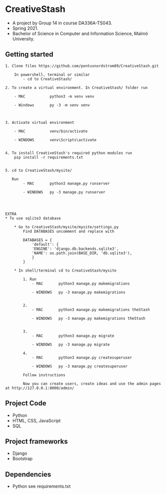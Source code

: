 # CreativeStash
- A project by Group 14 in course DA336A-TS043.
- Spring 2021. 
- Bachelor of Science in Computer and Information Science, Malmö University.

## Getting started

    1. Clone files https://github.com/pontusnordstrom89/CreativeStash.git
        
        In powershell, terminal or similar
            - cd to CreativeStash/

    2. To create a virtual environment. In CreativeStash/ folder run 
        
        - MAC           python3 -m venv venv

        - Windows       py -3 -m venv venv

    

    3. Activate virtual environment

        - MAC           venv/bin/activate

        - WINDOWS       venv\Scripts\activate


    4. To install CreativeStash's required python modules run
        pip install -r requirements.txt


    5. cd to CreativeStash/mysite/

       Run 
            - MAC       python3 manage.py runserver

            - WINDOWS   py -3 manage.py runserver




    EXTRA
    * To use sqlite3 database 

        * Go to CreativeStash/mysite/mysite/settings.py
            Find DATABASES uncomment and replace with

            DATABASES = {
                'default': {
                'ENGINE': 'django.db.backends.sqlite3',
                'NAME': os.path.join(BASE_DIR, 'db.sqlite3'),
                }
            }

        * In shell/terminal cd to CreativeStash/mysite

            1. Run
                - MAC       python3 manage.py makemigrations

                - WINDOWS   py -3 manage.py makemigrations


            2. 
                - MAC       python3 manage.py makemigrations theStash

                - WINDOWS   py -3 manage.py makemigrations theStash


            3. 
                - MAC       python3 manage.py migrate

                - WINDOWS   py -3 manage.py migrate

            4. 
                - MAC       python3 manage.py createsuperuser

                - WINDOWS   py -3 manage.py createsuperuser

            Follow instructions

            Now you can create users, create ideas and use the admin pages at http://127.0.0.1:8000/admin/






## Project Code
- Python
- HTML, CSS, JavaScript
- SQL

## Project frameworks
- Django
- Bootstrap

## Dependencies
- Python see requirements.txt
